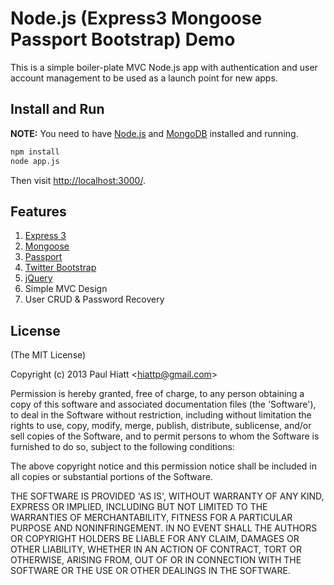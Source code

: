 # Node.js (Express3 Mongoose Passport Bootstrap) Demo

This is a simple boiler-plate MVC Node.js app with authentication and user account management to be used as a launch point for new apps.

## Install and Run

**NOTE:** You need to have [Node.js](http://nodejs.org/) and [MongoDB](http://www.mongodb.org/) installed and running.

```sh
npm install
node app.js
```
Then visit [http://localhost:3000/](http://localhost:3000/).

## Features

1. [Express 3](http://expressjs.com/)
2. [Mongoose](http://mongoosejs.com/)
3. [Passport](http://mongoosejs.com/)
4. [Twitter Bootstrap](http://twitter.github.io/bootstrap/index.html)
5. [jQuery](http://jquery.com/)
6. Simple MVC Design
7. User CRUD & Password Recovery

## License

(The MIT License)

Copyright (c) 2013 Paul Hiatt <[hiattp@gmail.com](mailto:hiattp@gmail.com)>

Permission is hereby granted, free of charge, to any person obtaining a copy of this software and associated documentation files (the 'Software'), to deal in the Software without restriction, including without limitation the rights to use, copy, modify, merge, publish, distribute, sublicense, and/or sell copies of the Software, and to permit persons to whom the Software is furnished to do so, subject to the following conditions:

The above copyright notice and this permission notice shall be included in all copies or substantial portions of the Software.

THE SOFTWARE IS PROVIDED 'AS IS', WITHOUT WARRANTY OF ANY KIND, EXPRESS OR IMPLIED, INCLUDING BUT NOT LIMITED TO THE WARRANTIES OF MERCHANTABILITY, FITNESS FOR A PARTICULAR PURPOSE AND NONINFRINGEMENT. IN NO EVENT SHALL THE AUTHORS OR COPYRIGHT HOLDERS BE LIABLE FOR ANY CLAIM, DAMAGES OR OTHER LIABILITY, WHETHER IN AN ACTION OF CONTRACT, TORT OR OTHERWISE, ARISING FROM, OUT OF OR IN CONNECTION WITH THE SOFTWARE OR THE USE OR OTHER DEALINGS IN THE SOFTWARE.